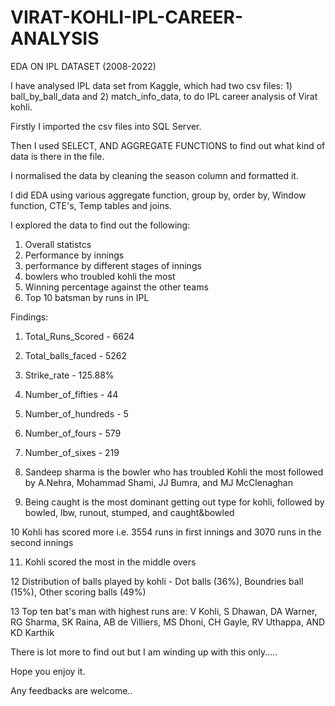 # VIRAT-KOHLI-IPL-CAREER-ANALYSIS
EDA ON IPL DATASET (2008-2022)

I have analysed IPL data set from Kaggle, which had two csv files: 1) ball_by_ball_data and 2) match_info_data, to do IPL career analysis of Virat kohli.

Firstly I imported the csv files into SQL Server.

Then I used SELECT, AND AGGREGATE FUNCTIONS to find out what kind of data is there in the file.

I normalised the data by cleaning the season column and formatted it.

I did EDA using various aggregate function, group by, order by, Window function, CTE's, Temp tables and joins.

I explored the data to find out the following:

1. Overall statistcs
2. Performance by innings
3. performance by different stages of innings
4. bowlers who troubled kohli the most
5. Winning percentage against the other teams
6. Top 10 batsman by runs in IPL

Findings:

1. Total_Runs_Scored  -  6624

2. Total_balls_faced - 5262

3. Strike_rate - 125.88%

4. Number_of_fifties - 44

5. Number_of_hundreds - 5

6. Number_of_fours - 579

7. Number_of_sixes - 219

8. Sandeep sharma is the bowler who has troubled Kohli the most followed by A.Nehra, Mohammad Shami, JJ Bumra, and MJ McClenaghan

9. Being caught is the most dominant getting out type for kohli, followed by bowled, lbw, runout, stumped, and caught&bowled

10 Kohli has scored more i.e. 3554 runs in first innings and 3070 runs in the second innings

11. Kohli scored the most in the middle overs

12 Distribution of balls played by kohli - Dot balls (36%), Boundries ball (15%), Other scoring balls (49%)

13 Top ten bat's man with highest runs are: V Kohli, S Dhawan, DA Warner, RG Sharma, SK Raina, AB de Villiers, MS Dhoni, CH Gayle, RV Uthappa, AND KD Karthik


There is lot more to find out but I am winding up with this only.....

Hope you enjoy it.

Any feedbacks are welcome..
